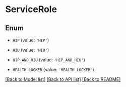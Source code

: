 # ServiceRole


## Enum

* `HIP` (value: `'HIP'`)

* `HIU` (value: `'HIU'`)

* `HIP_AND_HIU` (value: `'HIP_AND_HIU'`)

* `HEALTH_LOCKER` (value: `'HEALTH_LOCKER'`)

[[Back to Model list]](../README.md#documentation-for-models) [[Back to API list]](../README.md#documentation-for-api-endpoints) [[Back to README]](../README.md)


